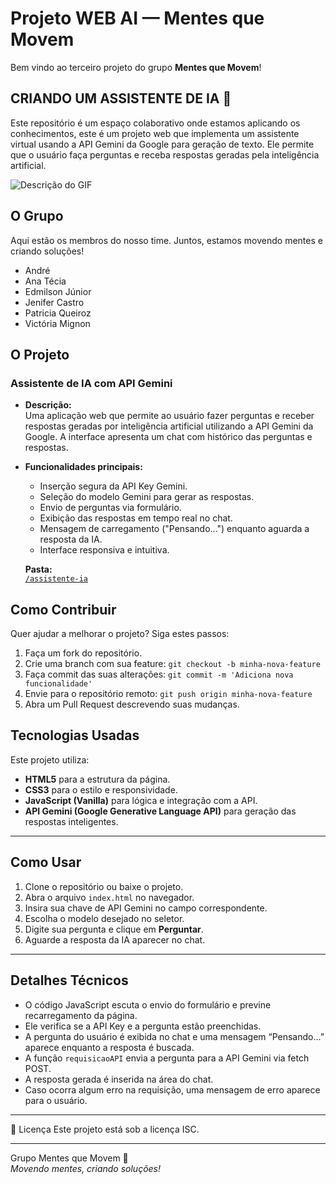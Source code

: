 # **Projeto WEB AI — Mentes que Movem**

Bem vindo ao terceiro projeto do grupo **Mentes que Movem**! 

## CRIANDO UM ASSISTENTE DE IA 🤖

Este repositório é um espaço colaborativo onde estamos aplicando os conhecimentos, este é um projeto web que implementa um assistente virtual usando a API Gemini da Google para geração de texto. Ele permite que o usuário faça perguntas e receba respostas geradas pela inteligência artificial.

![Descrição do GIF](https://imgur.com/7bZB7bS.gif)


## O Grupo

Aqui estão os membros do nosso time. Juntos, estamos movendo mentes e criando soluções\!

  * André
  * Ana Técia 
  * Edmilson Júnior
  * Jenifer Castro 
  * Patricia Queiroz 
  *  Victória Mignon

## O Projeto

### Assistente de IA com API Gemini

* **Descrição:**  
  Uma aplicação web que permite ao usuário fazer perguntas e receber respostas geradas por inteligência artificial utilizando a API Gemini da Google. A interface apresenta um chat com histórico das perguntas e respostas.

* **Funcionalidades principais:**  
  - Inserção segura da API Key Gemini.  
  - Seleção do modelo Gemini para gerar as respostas.  
  - Envio de perguntas via formulário.  
  - Exibição das respostas em tempo real no chat.  
  - Mensagem de carregamento ("Pensando...") enquanto aguarda a resposta da IA.  
  - Interface responsiva e intuitiva.

  **Pasta:**  
  [`/assistente-ia`](https://github.com/PatQuei/Projeto-WEB-AI---Mentes-que-Movem.git)

## Como Contribuir

Quer ajudar a melhorar o projeto? Siga estes passos:

1. Faça um fork do repositório.  
2. Crie uma branch com sua feature: `git checkout -b minha-nova-feature`  
3. Faça commit das suas alterações: `git commit -m 'Adiciona nova funcionalidade'`  
4. Envie para o repositório remoto: `git push origin minha-nova-feature`  
5. Abra um Pull Request descrevendo suas mudanças.

## Tecnologias Usadas

Este projeto utiliza:

  * **HTML5** para a estrutura da página.  
  * **CSS3** para o estilo e responsividade.  
  * **JavaScript (Vanilla)** para lógica e integração com a API.  
  * **API Gemini (Google Generative Language API)** para geração das respostas inteligentes.

-----

## Como Usar

1. Clone o repositório ou baixe o projeto.  
2. Abra o arquivo `index.html` no navegador.  
3. Insira sua chave de API Gemini no campo correspondente.  
4. Escolha o modelo desejado no seletor.  
5. Digite sua pergunta e clique em **Perguntar**.  
6. Aguarde a resposta da IA aparecer no chat.

-----

## Detalhes Técnicos

- O código JavaScript escuta o envio do formulário e previne recarregamento da página.  
- Ele verifica se a API Key e a pergunta estão preenchidas.  
- A pergunta do usuário é exibida no chat e uma mensagem “Pensando...” aparece enquanto a resposta é buscada.  
- A função `requisicaoAPI` envia a pergunta para a API Gemini via fetch POST.  
- A resposta gerada é inserida na área do chat.  
- Caso ocorra algum erro na requisição, uma mensagem de erro aparece para o usuário.  

-----

📄 Licença
Este projeto está sob a licença ISC.

-----

Grupo Mentes que Movem 🧠  
*Movendo mentes, criando soluções!*



